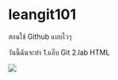 # leangit101
สอนใช้ Github แบบไวๆ

วันนี้ฉันจะทำ
1.แล็บ Git
2.lab HTML

<img src="(https://www.google.com/url?sa=i&url=https%3A%2F%2Fpromotions.co.th%2F%25E0%25B8%25AA%25E0%25B8%25B3%25E0%25B8%25A3%25E0%25B8%25A7%25E0%25B8%2588%25E0%25B8%2595%25E0%25B8%25A5%25E0%25B8%25B2%25E0%25B8%2594%2F%25E0%25B8%25AA%25E0%25B8%25B4%25E0%25B8%2599%25E0%25B8%2584%25E0%25B9%2589%25E0%25B8%25B2%25E0%25B8%2597%25E0%25B8%25B1%25E0%25B9%2588%25E0%25B8%25A7%25E0%25B9%2584%25E0%25B8%259B%2Fonline-shopping-experiences%2Fdoes-meowtalk-cat-translator-app-really-work.html&psig=AOvVaw0F7OQgBu8UNCrqrR3b5IxW&ust=1687578913814000&source=images&cd=vfe&ved=0CA4QjRxqFwoTCNjmzMC_2P8CFQAAAAAdAAAAABAD)https://www.google.com/url?sa=i&url=https%3A%2F%2Fpromotions.co.th%2F%25E0%25B8%25AA%25E0%25B8%25B3%25E0%25B8%25A3%25E0%25B8%25A7%25E0%25B8%2588%25E0%25B8%2595%25E0%25B8%25A5%25E0%25B8%25B2%25E0%25B8%2594%2F%25E0%25B8%25AA%25E0%25B8%25B4%25E0%25B8%2599%25E0%25B8%2584%25E0%25B9%2589%25E0%25B8%25B2%25E0%25B8%2597%25E0%25B8%25B1%25E0%25B9%2588%25E0%25B8%25A7%25E0%25B9%2584%25E0%25B8%259B%2Fonline-shopping-experiences%2Fdoes-meowtalk-cat-translator-app-really-work.html&psig=AOvVaw0F7OQgBu8UNCrqrR3b5IxW&ust=1687578913814000&source=images&cd=vfe&ved=0CA4QjRxqFwoTCNjmzMC_2P8CFQAAAAAdAAAAABAD"/>
